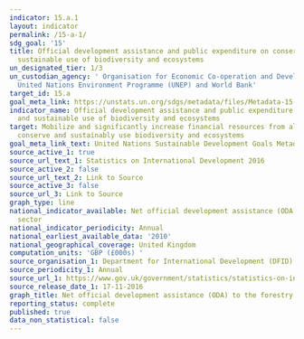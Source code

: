 ```yaml
---
indicator: 15.a.1
layout: indicator
permalink: /15-a-1/
sdg_goal: '15'
title: Official development assistance and public expenditure on conservation and
  sustainable use of biodiversity and ecosystems
un_designated_tier: 1/3
un_custodian_agency: ' Organisation for Economic Co-operation and Development (OECD),
  United Nations Environment Programme (UNEP) and World Bank'
target_id: 15.a
goal_meta_link: https://unstats.un.org/sdgs/metadata/files/Metadata-15-0A-01.pdf
indicator_name: Official development assistance and public expenditure on conservation
  and sustainable use of biodiversity and ecosystems
target: Mobilize and significantly increase financial resources from all sources to
  conserve and sustainably use biodiversity and ecosystems
goal_meta_link_text: United Nations Sustainable Development Goals Metadata (pdf 206kB)
source_active_1: true
source_url_text_1: Statistics on International Development 2016
source_active_2: false
source_url_text_2: Link to Source
source_active_3: false
source_url_3: Link to Source
graph_type: line
national_indicator_available: Net official development assistance (ODA) to the forestry
  sector
national_indicator_periodicity: Annual
national_earliest_available_data: '2010'
national_geographical_coverage: United Kingdom
computation_units: 'GBP (£000s) '
source_organisation_1: Department for International Development (DFID)
source_periodicity_1: Annual
source_url_1: https://www.gov.uk/government/statistics/statistics-on-international-development-2016
source_release_date_1: 17-11-2016
graph_title: Net official development assistance (ODA) to the forestry sector
reporting_status: complete
published: true
data_non_statistical: false
---
```

